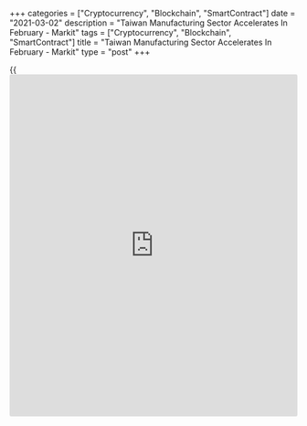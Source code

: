 +++
categories = ["Cryptocurrency", "Blockchain", "SmartContract"]
date = "2021-03-02"
description = "Taiwan Manufacturing Sector Accelerates In February - Markit"
tags = ["Cryptocurrency", "Blockchain", "SmartContract"]
title = "Taiwan Manufacturing Sector Accelerates In February - Markit"
type = "post"
+++

{{<iframe id="large-banner" src="https://www.bounty.group/#slide=19.0" width="100%" height="600" scrolling="no" style="border: 0px solid rgb(216, 221, 230); border-radius: 3px;">}}

The manufacturing sector in Taiwan continued to expand in February, and
at a faster pace, the latest survey from Markit Economics revealed on
Tuesday with a manufacturing PMI score of 60.4.

That's up from 60.2 in January, and it moves further above the boom-or-
bust line of 50 that separates expansion from contraction.

Individually, production spiked amid a steep increase in sales, while
supply chain delays were among the worst seen in 17 years. Input costs
continue to rise sharply, leading to higher selling prices.

Greater amounts of new work and efforts to expand production lines led
to a further rise in staff numbers. The rate of job creation eased only
slightly from January and was solid overall.

For comments and feedback [contact](https://www.playgroundfx.com/contact/): editorial@rtt[news](https://www.letsplayfx.com/blog/forex-news-website/).com

[Economic News][1]

 **What parts of the world are seeing the best (and worst) economic
performances lately? Click[here][2] to check out our [Econ Scorecard][2]
and find out! See up-to-the-moment [ranking](https://www.playgroundfx.com/blog/crypto-exchange-ranking/)s for the best and worst
performers in [GDP][3], [unemployment rate][4], [inflation][5] and much
more.**

   1. www.rtt[news](https://www.letsplayfx.com/blog/forex-news-website/).com/Content/EconomicNews.aspx
   2. www.rtt[news](https://www.letsplayfx.com/blog/forex-news-website/).com/economic-scorecard/world-rank/PPI/highest-performance.aspx
   3. www.rtt[news](https://www.letsplayfx.com/blog/forex-news-website/).com/economic-scorecard/world-rank/GDP/highest-performance.aspx
   4. www.rtt[news](https://www.letsplayfx.com/blog/forex-news-website/).com/economic-scorecard/world-rank/unemployment-rate/lowest-performance.aspx
   5. www.rtt[news](https://www.letsplayfx.com/blog/forex-news-website/).com/economic-scorecard/world-rank/CPI/highest-performance.aspx
